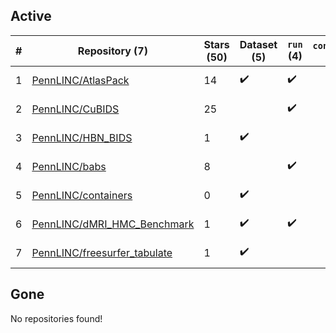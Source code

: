 ## Active
| # | Repository (7) | Stars (50) | Dataset (5) | `run` (4) | `containers-run` | Last Modified |
| --- | --- | --- | --- | --- | --- | --- |
| 1 | [PennLINC/AtlasPack](https://github.com/PennLINC/AtlasPack) | 14 | :heavy_check_mark: | :heavy_check_mark: |  | 2024-08-28 14:37:49+00:00 |
| 2 | [PennLINC/CuBIDS](https://github.com/PennLINC/CuBIDS) | 25 |  | :heavy_check_mark: |  | 2025-04-16 14:18:49+00:00 |
| 3 | [PennLINC/HBN_BIDS](https://github.com/PennLINC/HBN_BIDS) | 1 | :heavy_check_mark: |  |  | 2021-08-24 21:06:26+00:00 |
| 4 | [PennLINC/babs](https://github.com/PennLINC/babs) | 8 |  | :heavy_check_mark: |  | 2025-04-25 19:08:26+00:00 |
| 5 | [PennLINC/containers](https://github.com/PennLINC/containers) | 0 | :heavy_check_mark: |  |  | 2021-08-12 14:54:21+00:00 |
| 6 | [PennLINC/dMRI_HMC_Benchmark](https://github.com/PennLINC/dMRI_HMC_Benchmark) | 1 | :heavy_check_mark: | :heavy_check_mark: |  | 2022-04-28 15:40:36+00:00 |
| 7 | [PennLINC/freesurfer_tabulate](https://github.com/PennLINC/freesurfer_tabulate) | 1 | :heavy_check_mark: |  |  | 2024-01-18 21:31:12+00:00 |

## Gone
No repositories found!
